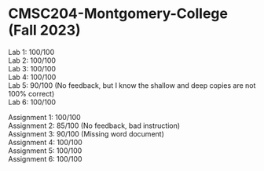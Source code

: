 # CMSC204-Montgomery-College (Fall 2023)


Lab 1: 100/100  
Lab 2: 100/100  
Lab 3: 100/100  
Lab 4: 100/100  
Lab 5: 90/100 (No feedback, but I know the shallow and deep copies are not 100% correct)  
Lab 6: 100/100  

Assignment 1: 100/100  
Assignment 2: 85/100 (No feedback, bad instruction)  
Assignment 3: 90/100 (Missing word document)  
Assignment 4: 100/100  
Assignment 5: 100/100  
Assignment 6: 100/100  

